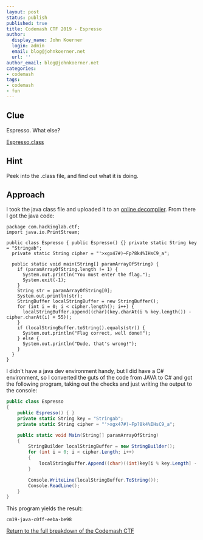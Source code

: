 ```yaml
---
layout: post
status: publish
published: true
title: Codemash CTF 2019 - Espresso
author:
  display_name: John Koerner
  login: admin
  email: blog@johnkoerner.net
  url: ''
author_email: blog@johnkoerner.net
categories:
- codemash
tags:
- codemash
- fun
---
```


Clue
---
Espresso. What else?

[Espresso.class](/content/Espresso.class)

Hint
---
Peek into the .class file, and find out what it is doing.


Approach
---
I took the java class file and uploaded it to an [online decompiler](http://www.javadecompilers.com).  From there I got the java code:

```
package com.hackinglab.ctf;
import java.io.PrintStream;

public class Espresso { public Espresso() {} private static String key = "Stringab";
  private static String cipher = "'>xgx47#)~Fp?8k4%IHsC9_a";
  
  public static void main(String[] paramArrayOfString) {
    if (paramArrayOfString.length != 1) {
      System.out.println("You must enter the flag.");
      System.exit(-1);
    }
    String str = paramArrayOfString[0];
    System.out.println(str);
    StringBuffer localStringBuffer = new StringBuffer();
    for (int i = 0; i < cipher.length(); i++) {
      localStringBuffer.append((char)(key.charAt(i % key.length()) - cipher.charAt(i) + 55));
    }
    if (localStringBuffer.toString().equals(str)) {
      System.out.println("Flag correct, well done!");
    } else {
      System.out.println("Dude, that's wrong!");
    }
  }
}
```

I didn't have a java dev environment handy, but I did have a C# environment, so I converted the guts of the code from JAVA to C# and got the following program, taking out the checks and just writing the output to the console:

``` csharp
public class Espresso
{
    public Espresso() { }
    private static String key = "Stringab";
    private static String cipher = "'>xgx47#)~Fp?8k4%IHsC9_a";

    public static void Main(String[] paramArrayOfString)
    {           
        StringBuilder localStringBuffer = new StringBuilder();
        for (int i = 0; i < cipher.Length; i++)
        {
            localStringBuffer.Append((char)((int)key[i % key.Length] - (int)cipher[i] + 55));
        }

        Console.WriteLine(localStringBuffer.ToString());
        Console.ReadLine();
    }
}
```

This program yields the result:
```
cm19-java-c0ff-eeba-be98
```
[Return to the full breakdown of the Codemash CTF](/codemash/codemash-ctf-breakdown-2019/)